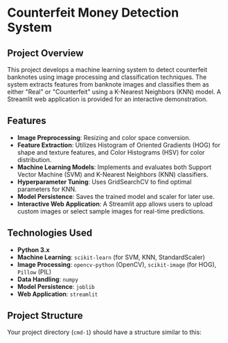 # Counterfeit Money Detection System

## Project Overview

This project develops a machine learning system to detect counterfeit banknotes using image processing and classification techniques. The system extracts features from banknote images and classifies them as either "Real" or "Counterfeit" using a K-Nearest Neighbors (KNN) model. A Streamlit web application is provided for an interactive demonstration.

## Features

* **Image Preprocessing**: Resizing and color space conversion.
* **Feature Extraction**: Utilizes Histogram of Oriented Gradients (HOG) for shape and texture features, and Color Histograms (HSV) for color distribution.
* **Machine Learning Models**: Implements and evaluates both Support Vector Machine (SVM) and K-Nearest Neighbors (KNN) classifiers.
* **Hyperparameter Tuning**: Uses GridSearchCV to find optimal parameters for KNN.
* **Model Persistence**: Saves the trained model and scaler for later use.
* **Interactive Web Application**: A Streamlit app allows users to upload custom images or select sample images for real-time predictions.

## Technologies Used

* **Python 3.x**
* **Machine Learning**: `scikit-learn` (for SVM, KNN, StandardScaler)
* **Image Processing**: `opencv-python` (OpenCV), `scikit-image` (for HOG), `Pillow` (PIL)
* **Data Handling**: `numpy`
* **Model Persistence**: `joblib`
* **Web Application**: `streamlit`

## Project Structure

Your project directory (`cmd-1`) should have a structure similar to this:
